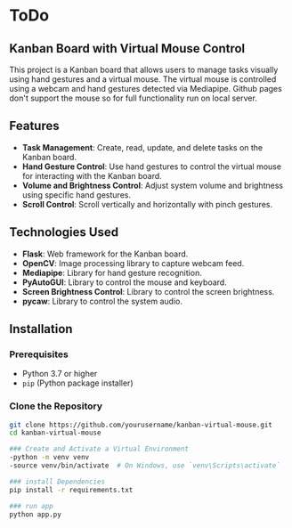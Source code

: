 # ToDo

## Kanban Board with Virtual Mouse Control

This project is a Kanban board that allows users to manage tasks visually using hand gestures and a virtual mouse. The virtual mouse is controlled using a webcam and hand gestures detected via Mediapipe. Github pages don't support the mouse so for full functionality run on local server.

## Features

- **Task Management**: Create, read, update, and delete tasks on the Kanban board.
- **Hand Gesture Control**: Use hand gestures to control the virtual mouse for interacting with the Kanban board.
- **Volume and Brightness Control**: Adjust system volume and brightness using specific hand gestures.
- **Scroll Control**: Scroll vertically and horizontally with pinch gestures.

## Technologies Used

- **Flask**: Web framework for the Kanban board.
- **OpenCV**: Image processing library to capture webcam feed.
- **Mediapipe**: Library for hand gesture recognition.
- **PyAutoGUI**: Library to control the mouse and keyboard.
- **Screen Brightness Control**: Library to control the screen brightness.
- **pycaw**: Library to control the system audio.

## Installation

### Prerequisites

- Python 3.7 or higher
- `pip` (Python package installer)

### Clone the Repository

```bash
git clone https://github.com/yourusername/kanban-virtual-mouse.git
cd kanban-virtual-mouse

### Create and Activate a Virtual Environment
-python -m venv venv
-source venv/bin/activate  # On Windows, use `venv\Scripts\activate`

### install Dependencies
pip install -r requirements.txt

### run app
python app.py

